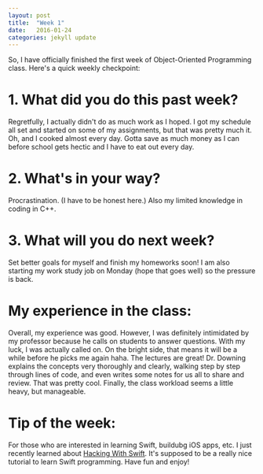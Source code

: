 ```yaml
---
layout: post
title:  "Week 1"
date:   2016-01-24 
categories: jekyll update
---
```


So, I have officially finished the first week of Object-Oriented Programming class. Here's a quick weekly checkpoint:

# 1. What did you do this past week?
Regretfully, I actually didn't do as much work as I hoped. I got my schedule all set and started on some of my assignments, but that was pretty much it. Oh, and I cooked almost every day. Gotta save as much money as I can before school gets hectic and I have to eat out every day. 

# 2. What's in your way?
Procrastination. (I have to be honest here.) Also my limited knowledge in coding in C++. 

# 3. What will you do next week?
Set better goals for myself and finish my homeworks soon! I am also starting my work study job on Monday (hope that goes well) so the pressure is back. 

# My experience in the class:
Overall, my experience was good. However, I was definitely intimidated by my professor because he calls on students to answer questions. With my luck, I was actually called on. On the bright side, that means it will be a while before he picks me again haha. The lectures are great! Dr. Downing explains the concepts very thoroughly and clearly, walking step by step through lines of code, and even writes some notes for us all to share and review. That was pretty cool. Finally, the class workload seems a little heavy, but manageable. 

# Tip of the week:
For those who are interested in learning Swift, buildubg iOS apps, etc. I just recently learned about [Hacking With Swift](https://www.hackingwithswift.com). It's supposed to be a really nice tutorial to learn Swift programming. Have fun and enjoy!

